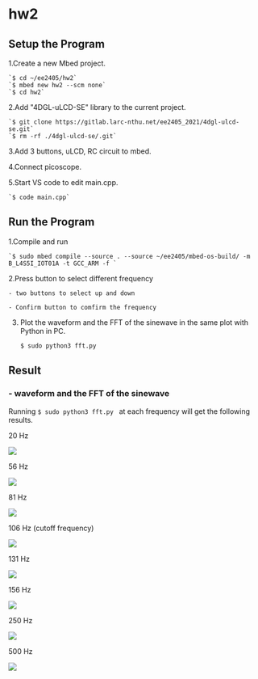 # hw2

## Setup the Program 

1.Create a new Mbed project.

    `$ cd ~/ee2405/hw2`
    `$ mbed new hw2 --scm none`
    `$ cd hw2`    

2.Add "4DGL-uLCD-SE" library to the current project.

    `$ git clone https://gitlab.larc-nthu.net/ee2405_2021/4dgl-ulcd-se.git`
    `$ rm -rf ./4dgl-ulcd-se/.git`
    
3.Add 3 buttons, uLCD, RC circuit to mbed.

4.Connect picoscope.

5.Start VS code to edit main.cpp.

    `$ code main.cpp`
    
## Run the Program 

1.Compile and run

    `$ sudo mbed compile --source . --source ~/ee2405/mbed-os-build/ -m B_L4S5I_IOT01A -t GCC_ARM -f `
    
2.Press button to select different frequency
    
    - two buttons to select up and down
    
    - Confirm button to comfirm the frequency

3. Plot the waveform and the FFT of the sinewave in the same plot with Python in PC.

    `$ sudo python3 fft.py ` 

## Result

### - waveform and the FFT of the sinewave

  Running `$ sudo python3 fft.py ` at each frequency will get the following results.

20 Hz

  ![](20.png)

56 Hz

  ![](56.png)

81 Hz

  ![](81.png)

106 Hz (cutoff frequency)

  ![](106.png)

131 Hz

  ![](131.png)

156 Hz

  ![](156.png)

250 Hz

  ![](250.png)

500 Hz

  ![](500.png)

